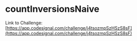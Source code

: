 # countInversionsNaive

Link to Challenge: [https://app.codesignal.com/challenge/j4tsozmpSzHSzS8sF](https://app.codesignal.com/challenge/j4tsozmpSzHSzS8sF)